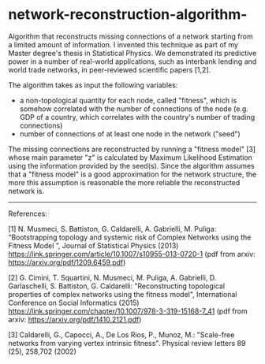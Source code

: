# network-reconstruction-algorithm-
Algorithm that reconstructs missing connections of a network starting from a limited amount of information. I invented this technique as part of my Master degree's thesis in Statistical Physics. We demonstrated its predictive power in a number of real-world applications, such as interbank lending and world trade networks, in peer-reviewed scientific papers [1,2].

The algorithm takes as input the following variables:

* a non-topological quantity for each node, called "fitness", which is somehow correlated with the number of connections of the node (e.g. GDP of a country, which correlates with the country's number of trading connections)
* number of connections of at least one node in the network ("seed")

The missing connections are reconstructed by running a "fitness model" [3] whose main parameter "z" is calculated by Maximum Likelihood Estimation using the information provided by the seed(s). Since the algorithm assumes that a "fitness model" is a good approximation for the network structure, the more this assumption is reasonable the more reliable the reconstructed network is.  

---
References:

[1] N. Musmeci, S. Battiston, G. Caldarelli, A. Gabrielli, M. Puliga: “Bootstrapping topology and systemic risk of Complex Networks using the Fitness Model ”, Journal of Statistical Physics (2013) https://link.springer.com/article/10.1007/s10955-013-0720-1 (pdf from arxiv: https://arxiv.org/pdf/1209.6459.pdf) 

[2] G. Cimini, T. Squartini, N. Musmeci, M. Puliga, A. Gabrielli, D. Garlaschelli, S. Battiston, G. Caldarelli: "Reconstructing topological properties of complex networks using the fitness model", International Conference on Social Informatics (2015) https://link.springer.com/chapter/10.1007/978-3-319-15168-7_41 (pdf from arxiv: https://arxiv.org/pdf/1410.2121.pdf)

[3] Caldarelli, G., Capocci, A., De Los Rios, P., Munoz, M.: "Scale-free networks from varying vertex intrinsic fitness". Physical review letters 89 (25), 258,702 (2002)
